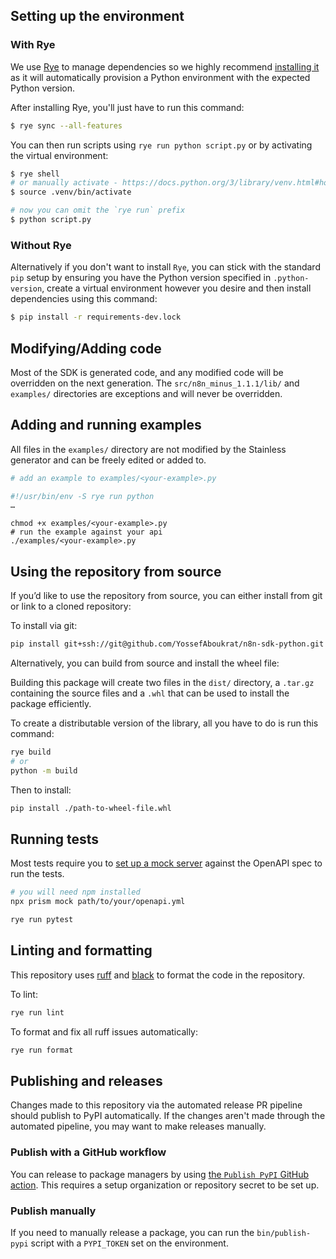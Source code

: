 ## Setting up the environment

### With Rye

We use [Rye](https://rye.astral.sh/) to manage dependencies so we highly recommend [installing it](https://rye.astral.sh/guide/installation/) as it will automatically provision a Python environment with the expected Python version.

After installing Rye, you'll just have to run this command:

```sh
$ rye sync --all-features
```

You can then run scripts using `rye run python script.py` or by activating the virtual environment:

```sh
$ rye shell
# or manually activate - https://docs.python.org/3/library/venv.html#how-venvs-work
$ source .venv/bin/activate

# now you can omit the `rye run` prefix
$ python script.py
```

### Without Rye

Alternatively if you don't want to install `Rye`, you can stick with the standard `pip` setup by ensuring you have the Python version specified in `.python-version`, create a virtual environment however you desire and then install dependencies using this command:

```sh
$ pip install -r requirements-dev.lock
```

## Modifying/Adding code

Most of the SDK is generated code, and any modified code will be overridden on the next generation. The
`src/n8n_minus_1.1.1/lib/` and `examples/` directories are exceptions and will never be overridden.

## Adding and running examples

All files in the `examples/` directory are not modified by the Stainless generator and can be freely edited or
added to.

```bash
# add an example to examples/<your-example>.py

#!/usr/bin/env -S rye run python
…
```

```
chmod +x examples/<your-example>.py
# run the example against your api
./examples/<your-example>.py
```

## Using the repository from source

If you’d like to use the repository from source, you can either install from git or link to a cloned repository:

To install via git:

```bash
pip install git+ssh://git@github.com/YossefAboukrat/n8n-sdk-python.git
```

Alternatively, you can build from source and install the wheel file:

Building this package will create two files in the `dist/` directory, a `.tar.gz` containing the source files and a `.whl` that can be used to install the package efficiently.

To create a distributable version of the library, all you have to do is run this command:

```bash
rye build
# or
python -m build
```

Then to install:

```sh
pip install ./path-to-wheel-file.whl
```

## Running tests

Most tests require you to [set up a mock server](https://github.com/stoplightio/prism) against the OpenAPI spec to run the tests.

```bash
# you will need npm installed
npx prism mock path/to/your/openapi.yml
```

```bash
rye run pytest
```

## Linting and formatting

This repository uses [ruff](https://github.com/astral-sh/ruff) and
[black](https://github.com/psf/black) to format the code in the repository.

To lint:

```bash
rye run lint
```

To format and fix all ruff issues automatically:

```bash
rye run format
```

## Publishing and releases

Changes made to this repository via the automated release PR pipeline should publish to PyPI automatically. If
the changes aren't made through the automated pipeline, you may want to make releases manually.

### Publish with a GitHub workflow

You can release to package managers by using [the `Publish PyPI` GitHub action](https://www.github.com/YossefAboukrat/n8n-sdk-python/actions/workflows/publish-pypi.yml). This requires a setup organization or repository secret to be set up.

### Publish manually

If you need to manually release a package, you can run the `bin/publish-pypi` script with a `PYPI_TOKEN` set on
the environment.
